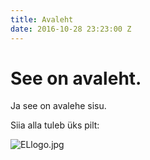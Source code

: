 ```yaml
---
title: Avaleht
date: 2016-10-28 23:23:00 Z
---
```


# See on avaleht.

Ja see on avalehe sisu.

Siia alla tuleb üks pilt:

![ELlogo.jpg](/uploads/ELlogo.jpg)